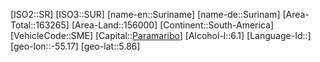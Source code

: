 ﻿---
location: [5.86,-55.17]
type: Country
tags:
- geo/Country

SpocWebEntityId: 27023
isDeleted: false
confidential: public

---
[ISO2::SR]
[ISO3::SUR]
[name-en::Suriname]
[name-de::Surinam]
[Area-Total::163265]
[Area-Land::156000]
[Continent::South-America]
[VehicleCode::SME]
[Capital::[Paramaribo](geo/Continent/South-America/Suriname/Paramaribo.md)]
[Alcohol-l::6.1]
[Language-Id::]
[geo-lon::-55.17]
[geo-lat::5.86]


